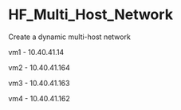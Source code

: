 # HF_Multi_Host_Network
Create a dynamic multi-host network



vm1 - 10.40.41.14

vm2 - 10.40.41.164

vm3 - 10.40.41.163

vm4 - 10.40.41.162
